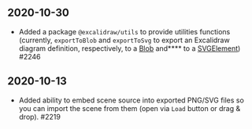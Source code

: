 ## 2020-10-30

- Added a package `@excalidraw/utils` to provide utilities functions
  (currently, `exportToBlob` and `exportToSvg` to export an Excalidraw diagram definition, respectively,
  to a [Blob](https://developer.mozilla.org/en-US/docs/Web/API/Blob) and\*\*\*\*
  to a [SVGElement](https://developer.mozilla.org/en-US/docs/Web/API/SVGElement)) #2246

## 2020-10-13

- Added ability to embed scene source into exported PNG/SVG files so you can import the scene from them (open via `Load` button or drag & drop). #2219
